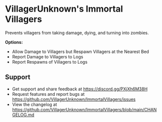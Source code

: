 # VillagerUnknown's Immortal Villagers

Prevents villagers from taking damage, dying, and turning into zombies.

**Options:**

* Allow Damage to Villagers but Respawn Villagers at the Nearest Bed
* Report Damage to Villagers to Logs
* Report Respawns of Villagers to Logs

## Support

- Get support and share feedback at https://discord.gg/PXjXh6M38H
- Request features and report bugs at https://github.com/VillagerUnknown/ImmortalVillagers/issues
- View the changelog at https://github.com/VillagerUnknown/ImmortalVillagers/blob/main/CHANGELOG.md
